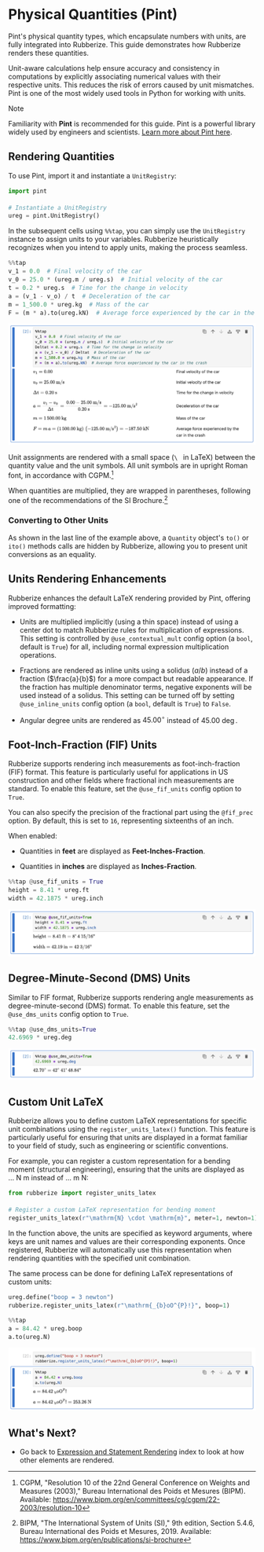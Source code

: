 # Physical Quantities (Pint)

Pint's physical quantity types, which encapsulate numbers with units, are fully integrated into Rubberize. This guide demonstrates how Rubberize renders these quantities.

Unit-aware calculations help ensure accuracy and consistency in computations by explicitly associating numerical values with their respective units. This reduces the risk of errors caused by unit mismatches. Pint is one of the most widely used tools in Python for working with units.

> [!NOTE]
> Familiarity with **Pint** is recommended for this guide. Pint is a powerful library widely used by engineers and scientists. [Learn more about Pint here](https://pint.readthedocs.io/en/stable/index.html).

## Rendering Quantities

To use Pint, import it and instantiate a `UnitRegistry`:

```python
import pint

# Instantiate a UnitRegistry
ureg = pint.UnitRegistry()
```

In the subsequent cells using `%%tap`, you can simply use the `UnitRegistry` instance to assign units to your variables. Rubberize heuristically recognizes when you intend to apply units, making the process seamless.

```python
%%tap
v_1 = 0.0  # Final velocity of the car
v_0 = 25.0 * (ureg.m / ureg.s)  # Initial velocity of the car
t = 0.2 * ureg.s  # Time for the change in velocity
a = (v_1 - v_o) / t  # Deceleration of the car
m = 1_500.0 * ureg.kg  # Mass of the car
F = (m * a).to(ureg.kN)  # Average force experienced by the car in the crash
```

<picture>
    <source media="(prefers-color-scheme: dark)" srcset="../assets/rendering/pint/pint_dark.png">
    <source media="(prefers-color-scheme: light)" srcset="../assets/rendering/pint/pint.png">
    <img alt="Screenshot of pint in Rubberize" src="../assets/rendering/pint/pint.png">
</picture>

Unit assignments are rendered with a small space (`\ ` in LaTeX) between the quantity value and the unit symbols. All unit symbols are in upright Roman font, in accordance with CGPM.[^1]

When quantities are multiplied, they are wrapped in parentheses, following one of the recommendations of the SI Brochure.[^2]

### Converting to Other Units

As shown in the last line of the example above, a `Quantity` object's `to()` or `ito()` methods calls are hidden by Rubberize, allowing you to present unit conversions as an equality.

## Units Rendering Enhancements

Rubberize enhances the default LaTeX rendering provided by Pint, offering improved formatting:

- Units are multiplied implicitly (using a thin space) instead of using a center dot to match Rubberize rules for multiplication of expressions. This setting is controlled by `@use_contextual_mult` config option (a `bool`, default is `True`) for all, including normal expression multiplication operations.

- Fractions are rendered as inline units using a solidus ($a/b$) instead of a fraction ($\frac{a}{b}$) for a more compact but readable appearance. If the fraction has multiple denominator terms, negative exponents will be used instead of a solidus. This setting can be turned off by setting `@use_inline_units` config option (a `bool`, default is `True`) to `False`.

- Angular degree units are rendered as $45.00^{\circ}$ instead of $45.00\ \deg$.

## Foot-Inch-Fraction (FIF) Units

Rubberize supports rendering inch measurements as foot-inch-fraction (FIF) format. This feature is particularly useful for applications in US construction and other fields where fractional inch measurements are standard. To enable this feature, set the `@use_fif_units` config option to `True`.

You can also specify the precision of the fractional part using the `@fif_prec` option. By default, this is set to `16`, representing sixteenths of an inch. 

When enabled:

- Quantities in **feet** are displayed as **Feet-Inches-Fraction**.

- Quantities in **inches** are displayed as **Inches-Fraction**.

```python
%%tap @use_fif_units = True
height = 8.41 * ureg.ft
width = 42.1875 * ureg.inch
```

<picture>
    <source media="(prefers-color-scheme: dark)" srcset="../assets/rendering/pint/fif_dark.png">
    <source media="(prefers-color-scheme: light)" srcset="../assets/rendering/pint/fif.png">
    <img alt="Screenshot of pint foot-inch-fraction units in Rubberize" src="../assets/rendering/pint/fif.png">
</picture>

## Degree-Minute-Second (DMS) Units

Similar to FIF format, Rubberize supports rendering angle measurements as degree-minute-second (DMS) format. To enable this feature, set the `@use_dms_units` config option to `True`.

```python
%%tap @use_dms_units=True
42.6969 * ureg.deg
```

<picture>
    <source media="(prefers-color-scheme: dark)" srcset="../assets/rendering/pint/dms_dark.png">
    <source media="(prefers-color-scheme: light)" srcset="../assets/rendering/pint/dms.png">
    <img alt="Screenshot of pint foot-inch-fraction units in Rubberize" src="../assets/rendering/pint/dms.png">
</picture>

## Custom Unit LaTeX

Rubberize allows you to define custom LaTeX representations for specific unit combinations using the `register_units_latex()` function. This feature is particularly useful for ensuring that units are displayed in a format familiar to your field of study, such as engineering or scientific conventions.

For example, you can register a custom representation for a bending moment (structural engineering), ensuring that the units are displayed as $\dots\ \mathrm{N}\ \mathrm{m}$ instead of $\dots\ \mathrm{m}\ \mathrm{N}$:

```python
from rubberize import register_units_latex

# Register a custom LaTeX representation for bending moment
register_units_latex(r"\mathrm{N} \cdot \mathrm{m}", meter=1, newton=1)
```

In the function above, the units are specified as keyword arguments, where keys are unit names and values are their corresponding exponents. Once registered, Rubberize will automatically use this representation when rendering quantities with the specified unit combination.

The same process can be done for defining LaTeX representations of custom units:

```python
ureg.define("boop = 3 newton")
rubberize.register_units_latex(r"\mathrm{_{b}oO^{P}!}", boop=1)
```

```python
%%tap
a = 84.42 * ureg.boop
a.to(ureg.N)
```


<picture>
    <source media="(prefers-color-scheme: dark)" srcset="../assets/rendering/pint/custom_latex_dark.png">
    <source media="(prefers-color-scheme: light)" srcset="../assets/rendering/pint/custom_latex.png">
    <img alt="Screenshot of pint custom units in Rubberize" src="../assets/rendering/pint/custom_latex.png">
</picture>

## What's Next?

* Go back to [Expression and Statement Rendering](index.md) index to look at how other elements are rendered.

[^1]: CGPM, "Resolution 10 of the 22nd General Conference on Weights and Measures (2003)," Bureau International des Poids et Mesures (BIPM). Available: https://www.bipm.org/en/committees/cg/cgpm/22-2003/resolution-10

[^2]: BIPM, "The International System of Units (SI)," 9th edition, Section 5.4.6, Bureau International des Poids et Mesures, 2019. Available: https://www.bipm.org/en/publications/si-brochure